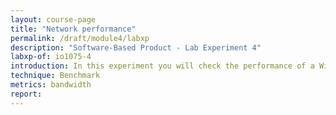 ```yaml
---
layout: course-page
title: "Network performance"
permalink: /draft/module4/labxp
description: "Software-Based Product - Lab Experiment 4"
labxp-of: io1075-4
introduction: In this experiment you will check the performance of a WiFi connection
technique: Benchmark
metrics: bandwidth
report:
---
```


